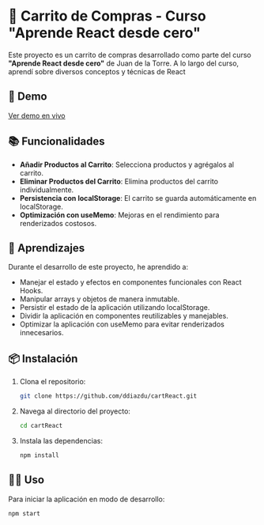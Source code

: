 # 🛒 Carrito de Compras - Curso "Aprende React desde cero"

Este proyecto es un carrito de compras desarrollado como parte del curso **"Aprende React desde cero"** de Juan de la Torre. A lo largo del curso, aprendí sobre diversos conceptos y técnicas de React
## 🚀 Demo

[Ver demo en vivo](https://cartguitarreact.netlify.app/)

## 📚 Funcionalidades

- **Añadir Productos al Carrito**: Selecciona productos y agrégalos al carrito.
- **Eliminar Productos del Carrito**: Elimina productos del carrito individualmente.
- **Persistencia con localStorage**: El carrito se guarda automáticamente en localStorage.
- **Optimización con useMemo**: Mejoras en el rendimiento para renderizados costosos.

## 📝 Aprendizajes

Durante el desarrollo de este proyecto, he aprendido a:

- Manejar el estado y efectos en componentes funcionales con React Hooks.
- Manipular arrays y objetos de manera inmutable.
- Persistir el estado de la aplicación utilizando localStorage.
- Dividir la aplicación en componentes reutilizables y manejables.
- Optimizar la aplicación con useMemo para evitar renderizados innecesarios.


## 📦 Instalación

1. Clona el repositorio:
    ```bash
    git clone https://github.com/ddiazdu/cartReact.git
    ```

2. Navega al directorio del proyecto:
    ```bash
    cd cartReact
    ```

3. Instala las dependencias:
    ```bash
    npm install
    ```

## 🚴‍♂️ Uso

Para iniciar la aplicación en modo de desarrollo:

```bash
npm start
